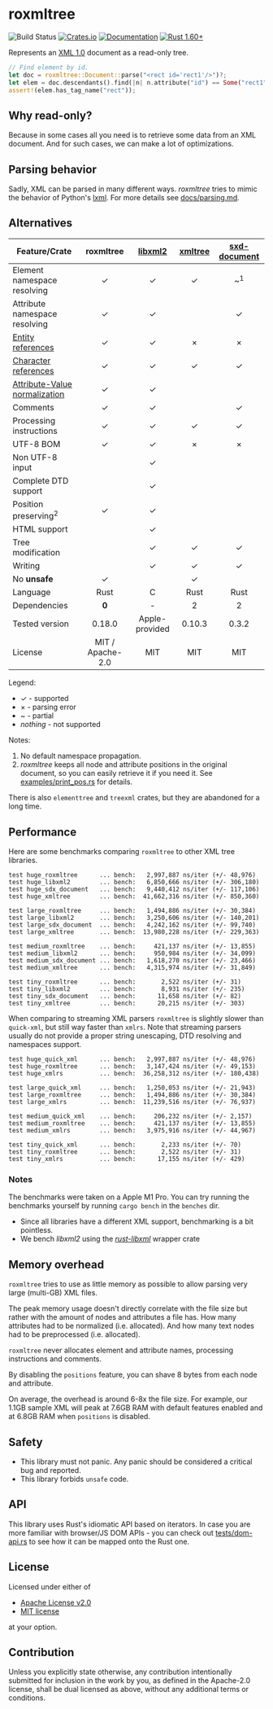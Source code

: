 # roxmltree
![Build Status](https://github.com/RazrFalcon/roxmltree/workflows/Rust/badge.svg)
[![Crates.io](https://img.shields.io/crates/v/roxmltree.svg)](https://crates.io/crates/roxmltree)
[![Documentation](https://docs.rs/roxmltree/badge.svg)](https://docs.rs/roxmltree)
[![Rust 1.60+](https://img.shields.io/badge/rust-1.60+-orange.svg)](https://www.rust-lang.org)

Represents an [XML 1.0](https://www.w3.org/TR/xml/) document as a read-only tree.

```rust
// Find element by id.
let doc = roxmltree::Document::parse("<rect id='rect1'/>")?;
let elem = doc.descendants().find(|n| n.attribute("id") == Some("rect1"))?;
assert!(elem.has_tag_name("rect"));
```

## Why read-only?

Because in some cases all you need is to retrieve some data from an XML document.
And for such cases, we can make a lot of optimizations.

## Parsing behavior

Sadly, XML can be parsed in many different ways. *roxmltree* tries to mimic the
behavior of Python's [lxml](https://lxml.de/).
For more details see [docs/parsing.md](https://github.com/RazrFalcon/roxmltree/blob/master/docs/parsing.md).

## Alternatives

| Feature/Crate                   | roxmltree        | [libxml2]           | [xmltree]        | [sxd-document]   |
| ------------------------------- | :--------------: | :-----------------: | :--------------: | :--------------: |
| Element namespace resolving     | ✓                | ✓                   | ✓                | ~<sup>1</sup>    |
| Attribute namespace resolving   | ✓                | ✓                   |                  | ✓                |
| [Entity references]             | ✓                | ✓                   | ×                | ×                |
| [Character references]          | ✓                | ✓                   | ✓                | ✓                |
| [Attribute-Value normalization] | ✓                | ✓                   |                  |                  |
| Comments                        | ✓                | ✓                   |                  | ✓                |
| Processing instructions         | ✓                | ✓                   | ✓                | ✓                |
| UTF-8 BOM                       | ✓                | ✓                   | ×                | ×                |
| Non UTF-8 input                 |                  | ✓                   |                  |                  |
| Complete DTD support            |                  | ✓                   |                  |                  |
| Position preserving<sup>2</sup> | ✓                | ✓                   |                  |                  |
| HTML support                    |                  | ✓                   |                  |                  |
| Tree modification               |                  | ✓                   | ✓                | ✓                |
| Writing                         |                  | ✓                   | ✓                | ✓                |
| No **unsafe**                   | ✓                |                     | ✓                |                  |
| Language                        | Rust             | C                   | Rust             | Rust             |
| Dependencies                    | **0**            | -                   | 2                | 2                |
| Tested version                  | 0.18.0           | Apple-provided      | 0.10.3           | 0.3.2            |
| License                         | MIT / Apache-2.0 | MIT                 | MIT              | MIT              |

Legend:

- ✓ - supported
- × - parsing error
- ~ - partial
- *nothing* - not supported

Notes:

1. No default namespace propagation.
2. *roxmltree* keeps all node and attribute positions in the original document,
   so you can easily retrieve it if you need it.
   See [examples/print_pos.rs](examples/print_pos.rs) for details.

There is also `elementtree` and `treexml` crates, but they are abandoned for a long time.

[Entity references]: https://www.w3.org/TR/REC-xml/#dt-entref
[Character references]: https://www.w3.org/TR/REC-xml/#NT-CharRef
[Attribute-Value Normalization]: https://www.w3.org/TR/REC-xml/#AVNormalize

[libxml2]: http://xmlsoft.org/
[xmltree]: https://crates.io/crates/xmltree
[sxd-document]: https://crates.io/crates/sxd-document

## Performance

Here are some benchmarks comparing `roxmltree` to other XML tree libraries.

```text
test huge_roxmltree      ... bench:   2,997,887 ns/iter (+/- 48,976)
test huge_libxml2        ... bench:   6,850,666 ns/iter (+/- 306,180)
test huge_sdx_document   ... bench:   9,440,412 ns/iter (+/- 117,106)
test huge_xmltree        ... bench:  41,662,316 ns/iter (+/- 850,360)

test large_roxmltree     ... bench:   1,494,886 ns/iter (+/- 30,384)
test large_libxml2       ... bench:   3,250,606 ns/iter (+/- 140,201)
test large_sdx_document  ... bench:   4,242,162 ns/iter (+/- 99,740)
test large_xmltree       ... bench:  13,980,228 ns/iter (+/- 229,363)

test medium_roxmltree    ... bench:     421,137 ns/iter (+/- 13,855)
test medium_libxml2      ... bench:     950,984 ns/iter (+/- 34,099)
test medium_sdx_document ... bench:   1,618,270 ns/iter (+/- 23,466)
test medium_xmltree      ... bench:   4,315,974 ns/iter (+/- 31,849)

test tiny_roxmltree      ... bench:       2,522 ns/iter (+/- 31)
test tiny_libxml2        ... bench:       8,931 ns/iter (+/- 235)
test tiny_sdx_document   ... bench:      11,658 ns/iter (+/- 82)
test tiny_xmltree        ... bench:      20,215 ns/iter (+/- 303)
```

When comparing to streaming XML parsers `roxmltree` is slightly slower than `quick-xml`,
but still way faster than `xmlrs`.
Note that streaming parsers usually do not provide a proper string unescaping,
DTD resolving and namespaces support.

```text
test huge_quick_xml      ... bench:   2,997,887 ns/iter (+/- 48,976)
test huge_roxmltree      ... bench:   3,147,424 ns/iter (+/- 49,153)
test huge_xmlrs          ... bench:  36,258,312 ns/iter (+/- 180,438)

test large_quick_xml     ... bench:   1,250,053 ns/iter (+/- 21,943)
test large_roxmltree     ... bench:   1,494,886 ns/iter (+/- 30,384)
test large_xmlrs         ... bench:  11,239,516 ns/iter (+/- 76,937)

test medium_quick_xml    ... bench:     206,232 ns/iter (+/- 2,157)
test medium_roxmltree    ... bench:     421,137 ns/iter (+/- 13,855)
test medium_xmlrs        ... bench:   3,975,916 ns/iter (+/- 44,967)

test tiny_quick_xml      ... bench:       2,233 ns/iter (+/- 70)
test tiny_roxmltree      ... bench:       2,522 ns/iter (+/- 31)
test tiny_xmlrs          ... bench:      17,155 ns/iter (+/- 429)
```

### Notes

The benchmarks were taken on a Apple M1 Pro.
You can try running the benchmarks yourself by running `cargo bench` in the `benches` dir.

- Since all libraries have a different XML support, benchmarking is a bit pointless.
- We bench *libxml2* using the *[rust-libxml]* wrapper crate

[xml-rs]: https://crates.io/crates/xml-rs
[quick-xml]: https://crates.io/crates/quick-xml
[rust-libxml]: https://github.com/KWARC/rust-libxml

## Memory overhead

`roxmltree` tries to use as little memory as possible to allow parsing
very large (multi-GB) XML files.

The peak memory usage doesn't directly correlate with the file size
but rather with the amount of nodes and attributes a file has.
How many attributes had to be normalized (i.e. allocated).
And how many text nodes had to be preprocessed (i.e. allocated).

`roxmltree` never allocates element and attribute names, processing instructions
and comments.

By disabling the `positions` feature, you can shave 8 bytes from each node and attribute.

On average, the overhead is around 6-8x the file size.
For example, our 1.1GB sample XML will peak at 7.6GB RAM with default features enabled
and at 6.8GB RAM when `positions` is disabled.

## Safety

- This library must not panic. Any panic should be considered a critical bug and reported.
- This library forbids `unsafe` code.

## API

This library uses Rust's idiomatic API based on iterators.
In case you are more familiar with browser/JS DOM APIs - you can check out
[tests/dom-api.rs](tests/dom-api.rs) to see how it can be mapped onto the Rust one.

## License

Licensed under either of

- [Apache License v2.0](LICENSE-APACHE)
- [MIT license](LICENSE-MIT)

at your option.

## Contribution

Unless you explicitly state otherwise, any contribution intentionally submitted
for inclusion in the work by you, as defined in the Apache-2.0 license, shall be
dual licensed as above, without any additional terms or conditions.
